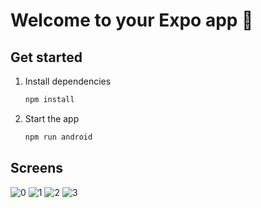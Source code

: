 # Welcome to your Expo app 👋

## Get started

1. Install dependencies

   ```bash
   npm install
   ```

2. Start the app

   ```bash
   npm run android
   ```

## Screens

![0](./images/image_1.png)
![1](./images/image_2.png)
![2](./images/image_3.png)
![3](./images/image_4.png)
